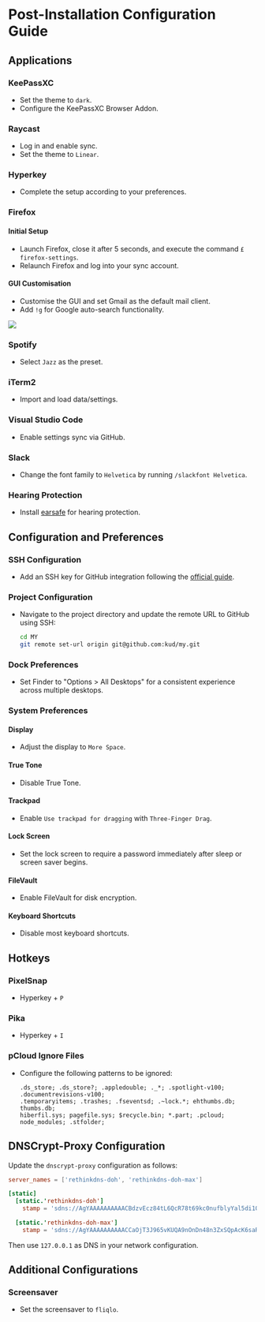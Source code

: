 # Post-Installation Configuration Guide

## Applications

### KeePassXC

- Set the theme to `dark`.
- Configure the KeePassXC Browser Addon.

### Raycast

- Log in and enable sync.
- Set the theme to `Linear`.

### Hyperkey

- Complete the setup according to your preferences.

### Firefox

#### Initial Setup

- Launch Firefox, close it after 5 seconds, and execute the command `£ firefox-settings`.
- Relaunch Firefox and log into your sync account.

#### GUI Customisation

- Customise the GUI and set Gmail as the default mail client.
- Add `!g` for Google auto-search functionality.

![](./firefox.png)

### Spotify

- Select `Jazz` as the preset.

### iTerm2

- Import and load data/settings.

### Visual Studio Code

- Enable settings sync via GitHub.

### Slack

- Change the font family to `Helvetica` by running `/slackfont Helvetica`.

### Hearing Protection

- Install [earsafe](https://earsafe.io/) for hearing protection.

## Configuration and Preferences

### SSH Configuration

- Add an SSH key for GitHub integration following the [official guide](https://help.github.com/articles/connecting-to-github-with-ssh/).

### Project Configuration

- Navigate to the project directory and update the remote URL to GitHub using SSH:
  ```bash
  cd MY
  git remote set-url origin git@github.com:kud/my.git
  ```

### Dock Preferences

- Set Finder to "Options > All Desktops" for a consistent experience across multiple desktops.

### System Preferences

#### Display

- Adjust the display to `More Space`.

#### True Tone

- Disable True Tone.

#### Trackpad

- Enable `Use trackpad for dragging` with `Three-Finger Drag`.

#### Lock Screen

- Set the lock screen to require a password immediately after sleep or screen saver begins.

#### FileVault

- Enable FileVault for disk encryption.

#### Keyboard Shortcuts

- Disable most keyboard shortcuts.

## Hotkeys

### PixelSnap

- Hyperkey + `P`

### Pika

- Hyperkey + `I`

### pCloud Ignore Files

- Configure the following patterns to be ignored:
  ```
  .ds_store; .ds_store?; .appledouble; ._*; .spotlight-v100; .documentrevisions-v100;
  .temporaryitems; .trashes; .fseventsd; .~lock.*; ehthumbs.db; thumbs.db;
  hiberfil.sys; pagefile.sys; $recycle.bin; *.part; .pcloud; node_modules; .stfolder;
  ```

## DNSCrypt-Proxy Configuration

Update the `dnscrypt-proxy` configuration as follows:

```toml
server_names = ['rethinkdns-doh', 'rethinkdns-doh-max']

[static]
  [static.'rethinkdns-doh']
    stamp = 'sdns://AgYAAAAAAAAAACBdzvEcz84tL6QcR78t69kc0nufblyYal5di10An6SyUBJza3kucmV0aGlua2Rucy5jb20KL2Rucy1xdWVyeQ'

  [static.'rethinkdns-doh-max']
    stamp = 'sdns://AgYAAAAAAAAAACCaOjT3J965vKUQA9nOnDn48n3ZxSQpAcK6saROY1oCGRJtYXgucmV0aGlua2Rucy5jb20KL2Rucy1xdWVyeQ'
```

Then use `127.0.0.1` as DNS in your network configuration.

## Additional Configurations

### Screensaver

- Set the screensaver to `fliqlo`.
